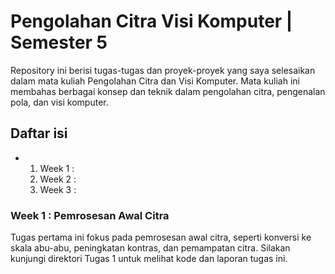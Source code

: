 # Pengolahan Citra Visi Komputer | Semester 5
Repository ini berisi tugas-tugas dan proyek-proyek yang saya selesaikan dalam mata kuliah Pengolahan Citra dan Visi Komputer. Mata kuliah ini membahas berbagai konsep dan teknik dalam pengolahan citra, pengenalan pola, dan visi komputer.

## Daftar isi
- 1. Week 1 :
  2. Week 2 :
  3. Week 3 :

### Week 1  : Pemrosesan Awal Citra
Tugas pertama ini fokus pada pemrosesan awal citra, seperti konversi ke skala abu-abu, peningkatan kontras, dan pemampatan citra. Silakan kunjungi direktori Tugas 1 untuk melihat kode dan laporan tugas ini.
